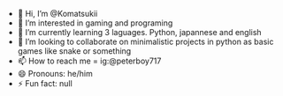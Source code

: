 - 👋 Hi, I’m @Komatsukii
- 👀 I’m interested in gaming and programing
- 🌱 I’m currently learning 3 laguages. Python, japannese and english
- 💞️ I’m looking to collaborate on minimalistic projects in python as basic games like snake or something
- 📫 How to reach me = ig:@peterboy717
- 😄 Pronouns: he/him
- ⚡ Fun fact: null

<!---
Komatsukii/Komatsukii is a ✨ special ✨ repository because its `README.md` (this file) appears on your GitHub profile.
You can click the Preview link to take a look at your changes.
--->
